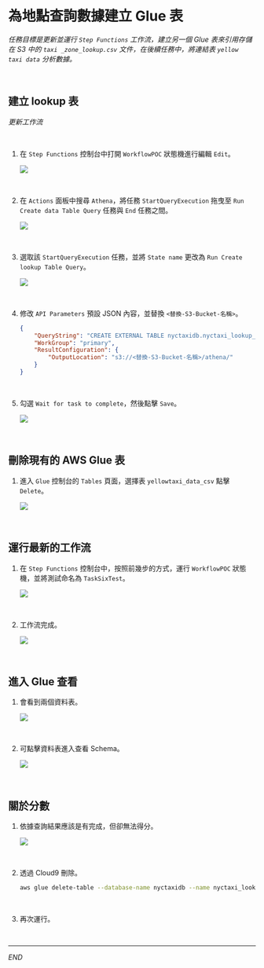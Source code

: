 # 為地點查詢數據建立 Glue 表

_任務目標是更新並運行 `Step Functions` 工作流，建立另一個 Glue 表來引用存儲在 S3 中的 `taxi _zone_lookup.csv` 文件，在後續任務中，將連結表 `yellow taxi data` 分析數據。_

<br>

## 建立 lookup 表

_更新工作流_

<br>

1. 在 `Step Functions` 控制台中打開 `WorkflowPOC` 狀態機進行編輯 `Edit`。

    ![](images/img_104.png)

<br>

2. 在 `Actions` 面板中搜尋 `Athena`，將任務 `StartQueryExecution` 拖曳至 `Run Create data Table Query` 任務與 `End` 任務之間。

    ![](images/img_95.png)

<br>

3. 選取該 `StartQueryExecution` 任務，並將 `State name` 更改為 `Run Create lookup Table Query`。

    ![](images/img_96.png)

<br>

4. 修改 `API Parameters` 預設 JSON 內容，並替換 `<替換-S3-Bucket-名稱>`。

    ```json
    {
        "QueryString": "CREATE EXTERNAL TABLE nyctaxidb.nyctaxi_lookup_csv(  locationid bigint,   borough string,   zone string,   service_zone string,   latitude double,   longitude double) ROW FORMAT DELIMITED   FIELDS TERMINATED BY ',' STORED AS INPUTFORMAT   'org.apache.hadoop.mapred.TextInputFormat' OUTPUTFORMAT   'org.apache.hadoop.hive.ql.io.HiveIgnoreKeyTextOutputFormat' LOCATION  's3://<替換-S3-Bucket-名稱>/nyctaxidata/lookup/' TBLPROPERTIES (  'skip.header.line.count'='1')",
        "WorkGroup": "primary",
        "ResultConfiguration": {
            "OutputLocation": "s3://<替換-S3-Bucket-名稱>/athena/"
        }
    }
    ```

<br>

5. 勾選 `Wait for task to complete`，然後點擊 `Save`。

    ![](images/img_97.png)

<br>

## 刪除現有的 AWS Glue 表

1. 進入 `Glue` 控制台的 `Tables` 頁面，選擇表 `yellowtaxi_data_csv` 點擊 `Delete`。

    ![](images/img_98.png)

<br>

## 運行最新的工作流

1. 在 `Step Functions` 控制台中，按照前幾步的方式，運行 `WorkflowPOC` 狀態機，並將測試命名為 `TaskSixTest`。

    ![](images/img_99.png)

<br>

2. 工作流完成。

    ![](images/img_100.png)

<br>

## 進入 Glue 查看

1. 會看到兩個資料表。

    ![](images/img_101.png)

<br>

2. 可點擊資料表進入查看 Schema。

    ![](images/img_102.png)

<br>

## 關於分數

1. 依據查詢結果應該是有完成，但卻無法得分。

    ![](images/img_103.png)

<br>

2. 透過 Cloud9 刪除。

    ```bash
    aws glue delete-table --database-name nyctaxidb --name nyctaxi_lookup_csv
    ```

<br>

3. 再次運行。

<br>

___

_END_